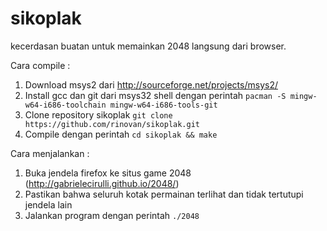 sikoplak
========
kecerdasan buatan untuk memainkan 2048 langsung dari browser.

Cara compile :

1. Download msys2 dari http://sourceforge.net/projects/msys2/
2. Install gcc dan git dari msys32 shell dengan perintah `pacman -S mingw-w64-i686-toolchain mingw-w64-i686-tools-git`
3. Clone repository sikoplak `git clone https://github.com/rinovan/sikoplak.git`
4. Compile dengan perintah `cd sikoplak && make`

Cara menjalankan :

1. Buka jendela firefox ke situs game 2048 (http://gabrielecirulli.github.io/2048/)
2. Pastikan bahwa seluruh kotak permainan terlihat dan tidak tertutupi jendela lain
3. Jalankan program dengan perintah `./2048`
